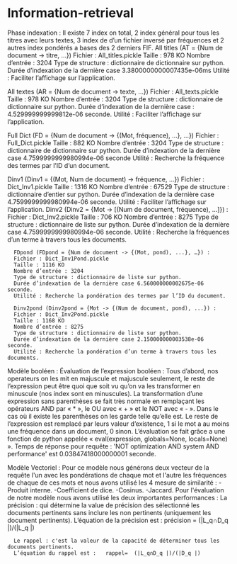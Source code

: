 # Information-retrieval
Phase indexation :
	Il existe 7 index on total, 2 index général pour tous les titres avec leurs textes, 3 index de d’un fichier inversé par fréquences 
  	et 2 autres index pondérés a bases des 2 derniers FIF.
	All titles (AT = {Num de document -> titre, …})
      		Fichier : All_titles.pickle
      		Taille : 978 KO 
      		Nombre d’entrée : 3204
      		Type de structure : dictionnaire de dictionnaire sur python.
      		Durée d’indexation de la dernière case 3.3800000000007435e-06ms
      		Utilité : Faciliter l’affichage sur l’application.

   All textes (AR = {Num de document -> texte, …})
      Fichier : All_texts.pickle
      Taille : 978 KO 
      Nombre d’entrée : 3204
      Type de structure : dictionnaire de dictionnaire sur python.
      Durée d’indexation de la dernière case : 4.529999999999812e-06 seconde.
      Utilité : Faciliter l’affichage sur l’application.
      
   Full Dict (FD = {Num de document -> {(Mot, fréquence), ...}, …})
      Fichier : Full_Dict.pickle
      Taille : 882 KO 
      Nombre d’entrée : 3204
      Type de structure : dictionnaire de dictionnaire sur python.
      Durée d’indexation de la dernière case 4.7599999999980994e-06 seconde
      Utilité : Recherche la fréquence des termes par l’ID d’un document.
   
   Dinv1 (Dinv1 = {(Mot, Num de document) -> fréquence, …})
      Fichier : Dict_Inv1.pickle
      Taille : 1316 KO 
      Nombre d’entrée : 67529
      Type de structure : dictionnaire d’entier sur python.
      Durée d’indexation de la dernière case 4.7599999999980994e-06 seconde.
      Utilité : Faciliter l’affichage sur l’application.
    Dinv2 (Dinv2 = {Mot -> [(Num de document, fréquence), ...]}) :
      Fichier : Dict_Inv2.pickle
      Taille : 706 KO 
      Nombre d’entrée : 8275
      Type de structure : dictionnaire de liste sur python.
      Durée d’indexation de la dernière case 4.7599999999980994e-06 seconde.
      Utilité : Recherche la fréquences d’un terme à travers tous les documents.

	  FDpond (FDpond = {Num de document -> {(Mot, pond), ...}, …}) :
      Fichier : Dict_Inv1Pond.pickle
      Taille : 1116 KO 
      Nombre d’entrée : 3204
      Type de structure : dictionnaire de liste sur python.
      Durée d’indexation de la dernière case 6.560000000002675e-06 seconde.
      Utilité : Recherche la pondération des termes par l’ID du document.

	  Dinv2pond (Dinv2pond = {Mot -> {(Num de document, pond), ...}) :
      Fichier : Dict_Inv2Pond.pickle
      Taille : 1168 KO 
      Nombre d’entrée : 8275
      Type de structure : dictionnaire de liste sur python.
      Durée d’indexation de la dernière case 2.150000000003538e-06 seconde.
      Utilité : Recherche la pondération d’un terme à travers tous les documents.

  
Modèle booléen :
	Évaluation de l’expression booléen :
    Tous d’abord, nos operateurs on les mit en majuscule et majuscule seulement, le reste de l’expression peut être quoi que soit vu qu’on 
      va les transformer en minuscule (nos index sont en minuscules).
    La transformation d’une expression sans parenthèses se fait très normale en remplaçant les opérateurs AND par « * », 
      le OU avec « + » et le NOT avec « - ».
    Dans le cas où il existe les parenthèses on les garde telle qu’elle est.
    Le reste de l’expression est remplacé par leurs valeur d’existence, 1 si le mot a au moins une fréquence dans un document, 0 sinon.
    L’évaluation se fait grâce a une fonction de python appelée « eval(expression, globals=None, locals=None) ».
    Temps de réponse pour requête : 'NOT optimization AND system AND performance' est
    0.03847418000000001 seconde.

Modèle Vectoriel :
  Pour ce modèle nous générons deux vecteur de la requête l'un avec les pondérations de chaque mot et l'autre les fréquences de chaque 
    de ces mots et nous avons utilisé les 4 mesure de similarité :
    -Produit interne.
    -Coefficient de dice.
    -Cosinus.
    -Jaccard.
  Pour l'évaluation de notre modèle nous avons utilisé les deux importantes performances :
    La précision : qui détermine la value de précision des sélectionné les documents pertinents sans inclure les non pertinents 
    (uniquement les document pertinents).
      L’équation de la précision est :   précision = (|L_q∩D_q |)/(|L_q |)

	  Le rappel : c'est la valeur de la capacité de déterminer tous les documents pertinents.
      L’équation du rappel est :   rappel=  (|L_q∩D_q |)/(|D_q |)
